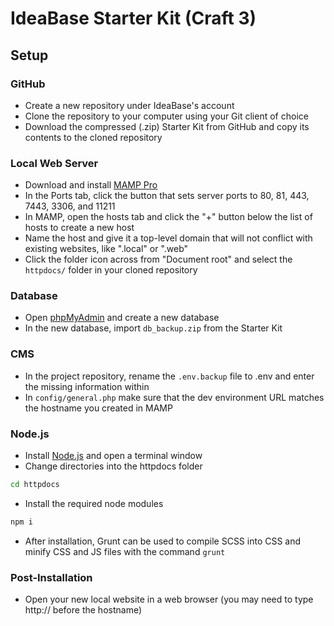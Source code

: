 # IdeaBase Starter Kit (Craft 3)

## Setup

### GitHub

- Create a new repository under IdeaBase's account
- Clone the repository to your computer using your Git client of choice
- Download the compressed (.zip) Starter Kit from GitHub and copy its contents to the cloned repository

### Local Web Server

- Download and install [MAMP Pro](https://www.mamp.info/en/downloads/)
- In the Ports tab, click the button that sets server ports to 80, 81, 443, 7443, 3306, and 11211
- In MAMP, open the hosts tab and click the "+" button below the list of hosts to create a new host
- Name the host and give it a top-level domain that will not conflict with existing websites, like ".local" or ".web"
- Click the folder icon across from "Document root" and select the `httpdocs/` folder in your cloned repository

### Database

- Open [phpMyAdmin](http://localhost/phpMyAdmin/?lang=en&language=English) and create a new database
- In the new database, import `db_backup.zip` from the Starter Kit

### CMS

- In the project repository, rename the `.env.backup` file to .env and enter the missing information within
- In `config/general.php` make sure that the dev environment URL matches the hostname you created in MAMP

### Node.js

- Install [Node.js](https://nodejs.org/en/download/) and open a terminal window
- Change directories into the httpdocs folder
```sh
cd httpdocs
``` 
- Install the required node modules
```sh
npm i
```
- After installation, Grunt can be used to compile SCSS into CSS and minify CSS and JS files with the command `grunt`

### Post-Installation

- Open your new local website in a web browser (you may need to type http:// before the hostname)
